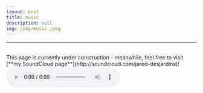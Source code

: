 ```yaml
---
layout: post
title: music
description: null
img: /img/music.jpeg
---
```


***
<br>
This page is currently under construction - meanwhile, feel free to visit [**my SoundCloud page**](http://soundcloud.com/jared-desjardins)!

<audio controls>
  <source src="jared-desjardins.github.io/music/prelude.mp3" type="audio/mpeg">
Your browser does not support the audio element.
</audio>
